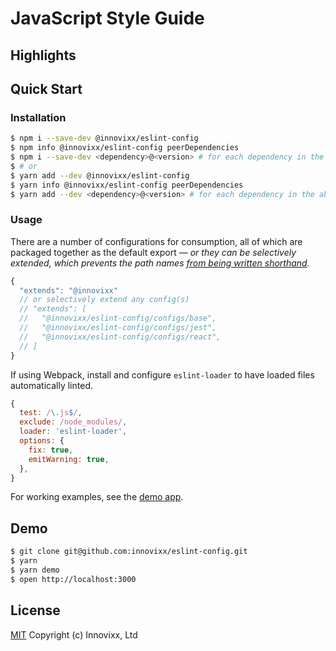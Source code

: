 # JavaScript Style Guide

## Highlights

## Quick Start

### Installation

```bash
$ npm i --save-dev @innovixx/eslint-config
$ npm info @innovixx/eslint-config peerDependencies
$ npm i --save-dev <dependency>@<version> # for each dependency in the above output
$ # or
$ yarn add --dev @innovixx/eslint-config
$ yarn info @innovixx/eslint-config peerDependencies
$ yarn add --dev <dependency>@<version> # for each dependency in the above output
```

### Usage

There are a number of configurations for consumption, all of which are packaged together as the default export &mdash; *or they can be selectively extended, which prevents the path names [from being written shorthand](https://eslint.org/docs/developer-guide/shareable-configs#sharing-multiple-configs).*

```javascript
{
  "extends": "@innovixx"
  // or selectively extend any config(s)
  // "extends": [
  //   "@innovixx/eslint-config/configs/base",
  //   "@innovixx/eslint-config/configs/jest",
  //   "@innovixx/eslint-config/configs/react",
  // ]
}
```

If using Webpack, install and configure `eslint-loader` to have loaded files automatically linted.

```javascript
{
  test: /\.js$/,
  exclude: /node_modules/,
  loader: 'eslint-loader',
  options: {
    fix: true,
    emitWarning: true,
  },
}
```

For working examples, see the [demo app](./demo/App.demo.js).

## Demo

```bash
$ git clone git@github.com:innovixx/eslint-config.git
$ yarn
$ yarn demo
$ open http://localhost:3000
```

## License

[MIT](https://github.com/innovixx/eslint-config/blob/master/LICENSE) Copyright (c) Innovixx, Ltd